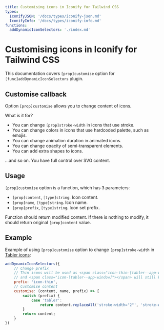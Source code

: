 ```yaml
title: Customising icons in Iconify for Tailwind CSS
types:
  IconifyJSON: '/docs/types/iconify-json.md'
  IconifyInfo: '/docs/types/iconify-info.md'
functions:
  addDynamicIconSelectors: './index.md'
```

# Customising icons in Iconify for Tailwind CSS

This documentation covers `[prop]customise` option for `[func]addDynamicIconSelectors` plugin.

## Customise callback

Option `[prop]customise` allows you to change content of icons.

What is it for?
- You can change `[prop]stroke-width` in icons that use stroke.
- You can change colors in icons that use hardcoded palette, such as emojis.
- You can change animation duration in animated icons.
- You can change opacity of semi-transparent elements.
- You can add extra shapes to icons.

...and so on. You have full control over SVG content.

## Usage

`[prop]customise` option is a function, which has 3 parameters:
- `[prop]content`, `[type]string`. Icon content.
- `[prop]name`, `[type]string`. Icon name.
- `[prop]prefix`, `[type]string`. Icon set prefix.

Function should return modified content. 
If there is nothing to modify, it should return original `[prop]content` value.

## Example

Example of using `[prop]customise` option to change `[prop]stroke-width` in [Tabler icons](https://icon-sets.iconify.design/tabler/):

```js
addDynamicIconSelectors({
    // Change prefix
    // Thin icons will be used as <span class="icon-thin-[tabler--app-window]"></span>
    // and <span class="icon-[tabler--app-window]"></span> will still have default 2px stroke
    prefix: 'icon-thin',
    // Customise content
    customise: (content, name, prefix) => {
        switch (prefix) {
            case 'tabler':
                return content.replaceAll('stroke-width="2"', 'stroke-width="1"');
        }
        return content;
    }
})
```
